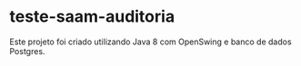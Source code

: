 ﻿# teste-saam-auditoria

Este projeto foi criado utilizando Java 8 com OpenSwing e banco de dados Postgres.
